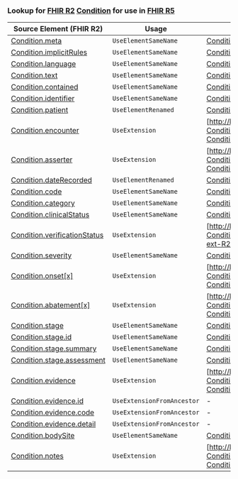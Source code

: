 ### Lookup for [FHIR R2](https://hl7.org/fhir/DSTU2/) [Condition](https://hl7.org/fhir/DSTU2/Condition.html) for use in [FHIR R5](https://hl7.org/fhir/R5/)

| Source Element (FHIR R2) | Usage | Target |
| -------------- | ----- | ------ |
| [Condition.meta](https://hl7.org/fhir/DSTU2/Condition.html#resource) | `UseElementSameName` | [Condition.meta](https://hl7.org/fhir/R5/Condition.html#resource) |
| [Condition.implicitRules](https://hl7.org/fhir/DSTU2/Condition.html#resource) | `UseElementSameName` | [Condition.implicitRules](https://hl7.org/fhir/R5/Condition.html#resource) |
| [Condition.language](https://hl7.org/fhir/DSTU2/Condition.html#resource) | `UseElementSameName` | [Condition.language](https://hl7.org/fhir/R5/Condition.html#resource) |
| [Condition.text](https://hl7.org/fhir/DSTU2/Condition.html#resource) | `UseElementSameName` | [Condition.text](https://hl7.org/fhir/R5/Condition.html#resource) |
| [Condition.contained](https://hl7.org/fhir/DSTU2/Condition.html#resource) | `UseElementSameName` | [Condition.contained](https://hl7.org/fhir/R5/Condition.html#resource) |
| [Condition.identifier](https://hl7.org/fhir/DSTU2/Condition.html#resource) | `UseElementSameName` | [Condition.identifier](https://hl7.org/fhir/R5/Condition.html#resource) |
| [Condition.patient](https://hl7.org/fhir/DSTU2/Condition.html#resource) | `UseElementRenamed` | [Condition.subject](https://hl7.org/fhir/R5/Condition.html#resource) |
| [Condition.encounter](https://hl7.org/fhir/DSTU2/Condition.html#resource) | `UseExtension` | [http://hl7.org/fhir/1.0/StructureDefinition/extension-Condition.encounter](StructureDefinition-ext-R2-Condition.encounter.html) |
| [Condition.asserter](https://hl7.org/fhir/DSTU2/Condition.html#resource) | `UseExtension` | [http://hl7.org/fhir/1.0/StructureDefinition/extension-Condition.asserter](StructureDefinition-ext-R2-Condition.asserter.html) |
| [Condition.dateRecorded](https://hl7.org/fhir/DSTU2/Condition.html#resource) | `UseElementRenamed` | [Condition.recordedDate](https://hl7.org/fhir/R5/Condition.html#resource) |
| [Condition.code](https://hl7.org/fhir/DSTU2/Condition.html#resource) | `UseElementSameName` | [Condition.code](https://hl7.org/fhir/R5/Condition.html#resource) |
| [Condition.category](https://hl7.org/fhir/DSTU2/Condition.html#resource) | `UseElementSameName` | [Condition.category](https://hl7.org/fhir/R5/Condition.html#resource) |
| [Condition.clinicalStatus](https://hl7.org/fhir/DSTU2/Condition.html#resource) | `UseElementSameName` | [Condition.clinicalStatus](https://hl7.org/fhir/R5/Condition.html#resource) |
| [Condition.verificationStatus](https://hl7.org/fhir/DSTU2/Condition.html#resource) | `UseExtension` | [http://hl7.org/fhir/1.0/StructureDefinition/extension-Condition.verificationStatus](StructureDefinition-ext-R2-Condition.verificationStatus.html) |
| [Condition.severity](https://hl7.org/fhir/DSTU2/Condition.html#resource) | `UseElementSameName` | [Condition.severity](https://hl7.org/fhir/R5/Condition.html#resource) |
| [Condition.onset[x]](https://hl7.org/fhir/DSTU2/Condition.html#resource) | `UseExtension` | [http://hl7.org/fhir/1.0/StructureDefinition/extension-Condition.onset](StructureDefinition-ext-R2-Condition.onset.html) |
| [Condition.abatement[x]](https://hl7.org/fhir/DSTU2/Condition.html#resource) | `UseExtension` | [http://hl7.org/fhir/1.0/StructureDefinition/extension-Condition.abatement](StructureDefinition-ext-R2-Condition.abatement.html) |
| [Condition.stage](https://hl7.org/fhir/DSTU2/Condition.html#resource) | `UseElementSameName` | [Condition.stage](https://hl7.org/fhir/R5/Condition.html#resource) |
| [Condition.stage.id](https://hl7.org/fhir/DSTU2/Condition.html#resource) | `UseElementSameName` | [Condition.stage.id](https://hl7.org/fhir/R5/Condition.html#resource) |
| [Condition.stage.summary](https://hl7.org/fhir/DSTU2/Condition.html#resource) | `UseElementSameName` | [Condition.stage.summary](https://hl7.org/fhir/R5/Condition.html#resource) |
| [Condition.stage.assessment](https://hl7.org/fhir/DSTU2/Condition.html#resource) | `UseElementSameName` | [Condition.stage.assessment](https://hl7.org/fhir/R5/Condition.html#resource) |
| [Condition.evidence](https://hl7.org/fhir/DSTU2/Condition.html#resource) | `UseExtension` | [http://hl7.org/fhir/1.0/StructureDefinition/extension-Condition.evidence](StructureDefinition-ext-R2-Condition.evidence.html) |
| [Condition.evidence.id](https://hl7.org/fhir/DSTU2/Condition.html#resource) | `UseExtensionFromAncestor` | - |
| [Condition.evidence.code](https://hl7.org/fhir/DSTU2/Condition.html#resource) | `UseExtensionFromAncestor` | - |
| [Condition.evidence.detail](https://hl7.org/fhir/DSTU2/Condition.html#resource) | `UseExtensionFromAncestor` | - |
| [Condition.bodySite](https://hl7.org/fhir/DSTU2/Condition.html#resource) | `UseElementSameName` | [Condition.bodySite](https://hl7.org/fhir/R5/Condition.html#resource) |
| [Condition.notes](https://hl7.org/fhir/DSTU2/Condition.html#resource) | `UseExtension` | [http://hl7.org/fhir/1.0/StructureDefinition/extension-Condition.notes](StructureDefinition-ext-R2-Condition.notes.html) |
